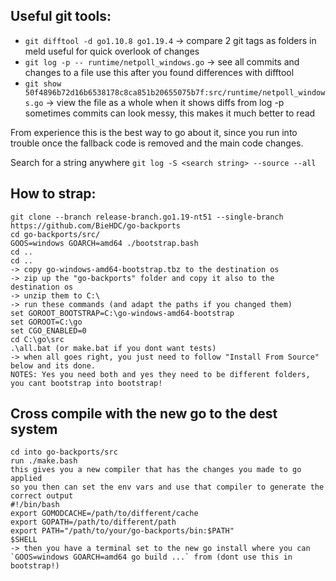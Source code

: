 ## Useful git tools:
-	`git difftool -d go1.10.8 go1.19.4`
		-> compare 2 git tags as folders in meld
			useful for quick overlook of changes
-	`git log -p -- runtime/netpoll_windows.go`
		-> see all commits and changes to a file
			use this after you found differences with difftool
-	`git show 50f4896b72d16b6538178c8ca851b20655075b7f:src/runtime/netpoll_windows.go`
		-> view the file as a whole when it shows diffs from log -p
			sometimes commits can look messy, this makes it much better to read

From experience this is the best way to go about it, since you run into trouble once the fallback code is removed and the main code changes.

Search for a string anywhere
	`git log -S <search string> --source --all`


## How to strap:
	git clone --branch release-branch.go1.19-nt51 --single-branch https://github.com/BieHDC/go-backports
	cd go-backports/src/
	GOOS=windows GOARCH=amd64 ./bootstrap.bash
	cd ..
	cd ..
	-> copy go-windows-amd64-bootstrap.tbz to the destination os
	-> zip up the "go-backports" folder and copy it also to the destination os
	-> unzip them to C:\
	-> run these commands (and adapt the paths if you changed them)
	set GOROOT_BOOTSTRAP=C:\go-windows-amd64-bootstrap
	set GOROOT=C:\go
	set CGO_ENABLED=0
	cd C:\go\src
	.\all.bat (or make.bat if you dont want tests)
	-> when all goes right, you just need to follow "Install From Source" below and its done.
	NOTES: Yes you need both and yes they need to be different folders, you cant bootstrap into bootstrap!


## Cross compile with the new go to the dest system
	cd into go-backports/src
	run ./make.bash
	this gives you a new compiler that has the changes you made to go applied
	so you then can set the env vars and use that compiler to generate the correct output
	#!/bin/bash
	export GOMODCACHE=/path/to/different/cache
	export GOPATH=/path/to/different/path
	export PATH="/path/to/your/go-backports/bin:$PATH"
	$SHELL
	-> then you have a terminal set to the new go install where you can `GOOS=windows GOARCH=amd64 go build ...` from (dont use this in bootstrap!)